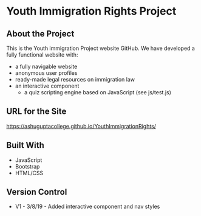 # Youth Immigration Rights Project

## About the Project

This is the Youth immigration Project website GitHub. We have developed a fully functional website with:
* a fully navigable website
* anonymous user profiles
* ready-made legal resources on immigration law
* an interactive component
  * a quiz scripting engine based on JavaScript (see js/test.js)
  
## URL for the Site
https://ashuguptacollege.github.io/YouthImmigrationRights/

## Built With

* JavaScript
* Bootstrap
* HTML/CSS

## Version Control
* V1 - 3/8/19 - Added interactive component and nav styles
